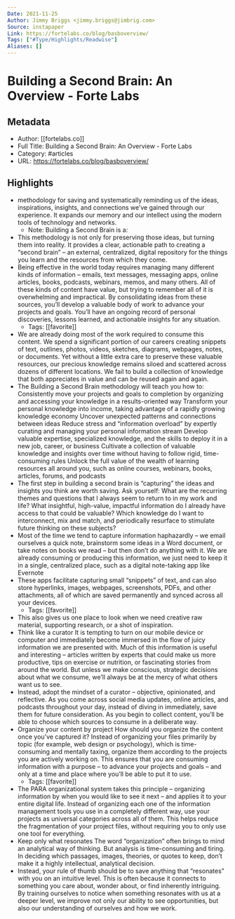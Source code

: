 ```yaml
---
Date: 2021-11-25
Author: Jimmy Briggs <jimmy.briggs@jimbrig.com>
Source: instapaper
Link: https://fortelabs.co/blog/basboverview/
Tags: ["#Type/Highlights/Readwise"]
Aliases: []
---
```

# Building a Second Brain: An Overview - Forte Labs

## Metadata
- Author: [[fortelabs.co]]
- Full Title: Building a Second Brain: An Overview - Forte Labs
- Category: #articles
- URL: https://fortelabs.co/blog/basboverview/

## Highlights
- methodology for saving and systematically reminding us of the ideas, inspirations, insights, and connections we’ve gained through our experience. It expands our memory and our intellect using the modern tools of technology and networks.
    - Note: Building a Second Brain is a:
- This methodology is not only for preserving those ideas, but turning them into reality. It provides a clear, actionable path to creating a “second brain” – an external, centralized, digital repository for the things you learn and the resources from which they come.
- Being effective in the world today requires managing many different kinds of information – emails, text messages, messaging apps, online articles, books, podcasts, webinars, memos, and many others. All of these kinds of content have value, but trying to remember all of it is overwhelming and impractical. By consolidating ideas from these sources, you’ll develop a valuable body of work to advance your projects and goals. You’ll have an ongoing record of personal discoveries, lessons learned, and actionable insights for any situation.
    - Tags: [[favorite]] 
- We are already doing most of the work required to consume this content. We spend a significant portion of our careers creating snippets of text, outlines, photos, videos, sketches, diagrams, webpages, notes, or documents. Yet without a little extra care to preserve these valuable resources, our precious knowledge remains siloed and scattered across dozens of different locations. We fail to build a collection of knowledge that both appreciates in value and can be reused again and again.
- The Building a Second Brain methodology will teach you how to:
  Consistently move your projects and goals to completion by organizing and accessing your knowledge in a results-oriented way
  Transform your personal knowledge into income, taking advantage of a rapidly growing knowledge economy
  Uncover unexpected patterns and connections between ideas
  Reduce stress and “information overload” by expertly curating and managing your personal information stream
  Develop valuable expertise, specialized knowledge, and the skills to deploy it in a new job, career, or business
  Cultivate a collection of valuable knowledge and insights over time without having to follow rigid, time-consuming rules
  Unlock the full value of the wealth of learning resources all around you, such as online courses, webinars, books, articles, forums, and podcasts
- The first step in building a second brain is “capturing” the ideas and insights you think are worth saving. Ask yourself:
  What are the recurring themes and questions that I always seem to return to in my work and life?
  What insightful, high-value, impactful information do I already have access to that could be valuable?
  Which knowledge do I want to interconnect, mix and match, and periodically resurface to stimulate future thinking on these subjects?
- Most of the time we tend to capture information haphazardly – we email ourselves a quick note, brainstorm some ideas in a Word document, or take notes on books we read – but then don’t do anything with it. We are already consuming or producing this information, we just need to keep it in a single, centralized place, such as a digital note-taking app like Evernote
- These apps facilitate capturing small “snippets” of text, and can also store hyperlinks, images, webpages, screenshots, PDFs, and other attachments, all of which are saved permanently and synced across all your devices.
    - Tags: [[favorite]] 
- This also gives us one place to look when we need creative raw material, supporting research, or a shot of inspiration.
- Think like a curator
  It is tempting to turn on our mobile device or computer and immediately become immersed in the flow of juicy information we are presented with. Much of this information is useful and interesting – articles written by experts that could make us more productive, tips on exercise or nutrition, or fascinating stories from around the world. But unless we make conscious, strategic decisions about what we consume, we’ll always be at the mercy of what others want us to see.
- Instead, adopt the mindset of a curator – objective, opinionated, and reflective. As you come across social media updates, online articles, and podcasts throughout your day, instead of diving in immediately, save them for future consideration. As you begin to collect content, you’ll be able to choose which sources to consume in a deliberate way.
- Organize your content by project
  How should you organize the content once you’ve captured it? Instead of organizing your files primarily by topic (for example, web design or psychology), which is time-consuming and mentally taxing, organize them according to the projects you are actively working on. This ensures that you are consuming information with a purpose – to advance your projects and goals – and only at a time and place where you’ll be able to put it to use.
    - Tags: [[favorite]] 
- The PARA organizational system takes this principle – organizing information by when you would like to see it next – and applies it to your entire digital life. Instead of organizing each one of the information management tools you use in a completely different way, use your projects as universal categories across all of them. This helps reduce the fragmentation of your project files, without requiring you to only use one tool for everything.
- Keep only what resonates
  The word “organization” often brings to mind an analytical way of thinking. But analysis is time-consuming and tiring. In deciding which passages, images, theories, or quotes to keep, don’t make it a highly intellectual, analytical decision.
- Instead, your rule of thumb should be to save anything that “resonates” with you on an intuitive level. This is often because it connects to something you care about, wonder about, or find inherently intriguing. By training ourselves to notice when something resonates with us at a deeper level, we improve not only our ability to see opportunities, but also our understanding of ourselves and how we work.
